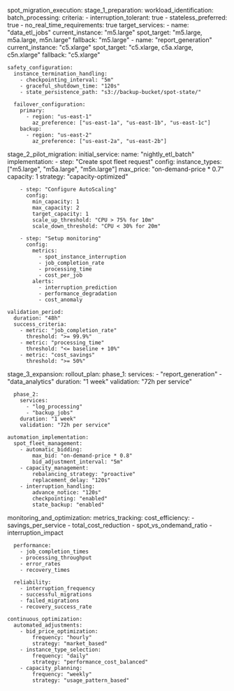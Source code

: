 spot_migration_execution:
  stage_1_preparation:
    workload_identification:
      batch_processing:
        criteria:
          - interruption_tolerant: true
          - stateless_preferred: true
          - no_real_time_requirements: true
        target_services:
          - name: "data_etl_jobs"
            current_instance: "m5.large"
            spot_target: "m5.large, m5a.large, m5n.large"
            fallback: "m5.large"
          - name: "report_generation"
            current_instance: "c5.xlarge"
            spot_target: "c5.xlarge, c5a.xlarge, c5n.xlarge"
            fallback: "c5.xlarge"

    safety_configuration:
      instance_termination_handling:
        - checkpointing_interval: "5m"
        - graceful_shutdown_time: "120s"
        - state_persistence_path: "s3://backup-bucket/spot-state/"
        
      failover_configuration:
        primary:
          - region: "us-east-1"
            az_preference: ["us-east-1a", "us-east-1b", "us-east-1c"]
        backup:
          - region: "us-east-2"
            az_preference: ["us-east-2a", "us-east-2b"]

  stage_2_pilot_migration:
    initial_service:
      name: "nightly_etl_batch"
      implementation:
        - step: "Create spot fleet request"
          config:
            instance_types: ["m5.large", "m5a.large", "m5n.large"]
            max_price: "on-demand-price * 0.7"
            capacity: 1
            strategy: "capacity-optimized"
            
        - step: "Configure AutoScaling"
          config:
            min_capacity: 1
            max_capacity: 2
            target_capacity: 1
            scale_up_threshold: "CPU > 75% for 10m"
            scale_down_threshold: "CPU < 30% for 20m"

        - step: "Setup monitoring"
          config:
            metrics:
              - spot_instance_interruption
              - job_completion_rate
              - processing_time
              - cost_per_job
            alerts:
              - interruption_prediction
              - performance_degradation
              - cost_anomaly

    validation_period:
      duration: "48h"
      success_criteria:
        - metric: "job_completion_rate"
          threshold: ">= 99.9%"
        - metric: "processing_time"
          threshold: "<= baseline + 10%"
        - metric: "cost_savings"
          threshold: ">= 50%"

  stage_3_expansion:
    rollout_plan:
      phase_1:
        services:
          - "report_generation"
          - "data_analytics"
        duration: "1 week"
        validation: "72h per service"

      phase_2:
        services:
          - "log_processing"
          - "backup_jobs"
        duration: "1 week"
        validation: "72h per service"

    automation_implementation:
      spot_fleet_management:
        - automatic_bidding:
            max_bid: "on-demand-price * 0.8"
            bid_adjustment_interval: "5m"
        - capacity_management:
            rebalancing_strategy: "proactive"
            replacement_delay: "120s"
        - interruption_handling:
            advance_notice: "120s"
            checkpointing: "enabled"
            state_backup: "enabled"

  monitoring_and_optimization:
    metrics_tracking:
      cost_efficiency:
        - savings_per_service
        - total_cost_reduction
        - spot_vs_ondemand_ratio
        - interruption_impact
      
      performance:
        - job_completion_times
        - processing_throughput
        - error_rates
        - recovery_times
      
      reliability:
        - interruption_frequency
        - successful_migrations
        - failed_migrations
        - recovery_success_rate

    continuous_optimization:
      automated_adjustments:
        - bid_price_optimization:
            frequency: "hourly"
            strategy: "market_based"
        - instance_type_selection:
            frequency: "daily"
            strategy: "performance_cost_balanced"
        - capacity_planning:
            frequency: "weekly"
            strategy: "usage_pattern_based"